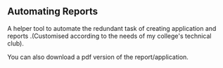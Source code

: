 ## Automating Reports
A helper tool to automate the redundant task of creating application and reports .(Customised according to the needs of my college's technical club).</br>

You can also download a pdf version of the report/application.
